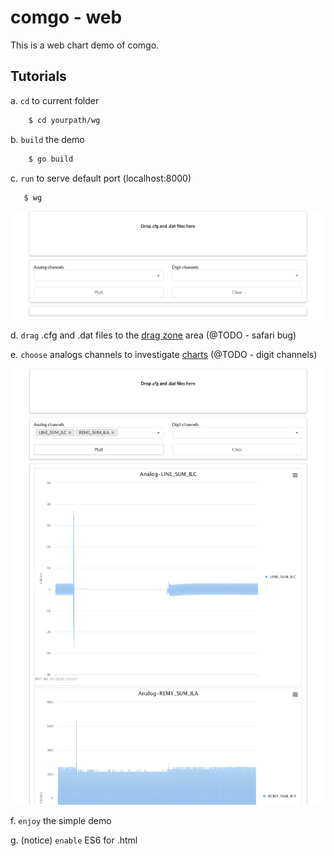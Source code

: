 # comgo - web
This is a web chart demo of comgo.

## Tutorials

a. `cd` to current folder
```sh
    $ cd yourpath/wg
```

b. `build` the demo
```sh
    $ go build
```

c. `run` to serve default port (localhost:8000)

```sh
   $ wg
```

![](img/1.png)

d. `drag` .cfg and .dat files to the [drag zone](http://www.dropzonejs.com/) area (@TODO - safari bug)

e. `choose` analogs channels to investigate [charts](https://www.highcharts.com/products/highcharts/) (@TODO - digit channels)

![](img/2.png)

f. `enjoy` the simple demo

g. (notice) `enable` ES6 for .html